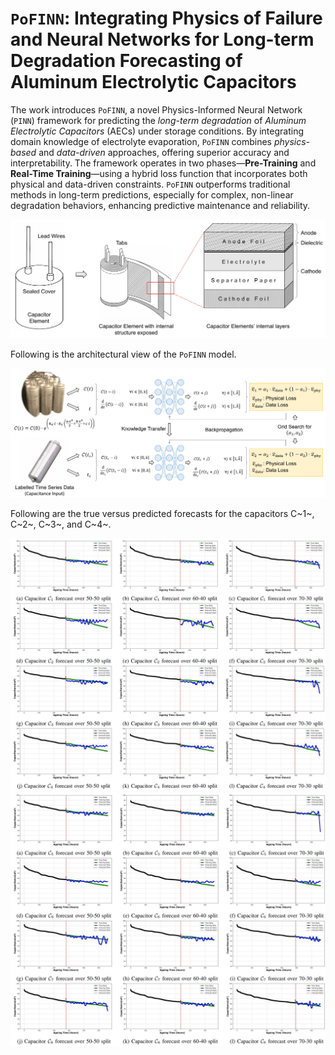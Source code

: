 # `PoFINN`: Integrating Physics of Failure and Neural Networks for Long-term Degradation Forecasting of Aluminum Electrolytic Capacitors


The work introduces `PoFINN`, a novel Physics-Informed Neural Network (`PINN`) framework for predicting the _long-term degradation_ of _Aluminum Electrolytic Capacitors_ (AECs) under storage conditions. By integrating domain knowledge of electrolyte evaporation, `PoFINN` combines _physics-based_ and _data-driven_ approaches, offering superior accuracy and interpretability. The framework operates in two phases—**Pre-Training** and **Real-Time Training**—using a hybrid loss function that incorporates both physical and data-driven constraints. `PoFINN` outperforms traditional methods in long-term predictions, especially for complex, non-linear degradation behaviors, enhancing predictive maintenance and reliability.


![An aluminium electrolytic capacitor](FIGS/Capacitor_diag_.jpg)

Following is the architectural view of the `PoFINN` model. 

![Architectural view of the Physics of Failure inspired Neural Network.](FIGS/architecture.jpg)


Following are the true versus predicted forecasts for the capacitors C~1~, C~2~, C~3~, and C~4~.

![True versus Predicted forecasts for the capacitors C~1~, C~2~, C~3~, and C~4~.](RES/c1-4.jpg)
![True versus Predicted forecasts for the capacitors C~5~, C~6~, C~7~, and C~8~.](RES/c5-8.jpg)
 
 
